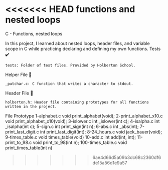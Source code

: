<<<<<<< HEAD
functions and nested loops
=======
C - Functions, nested loops

In this project, I learned about nested loops, header files, and variable scope in C while practicing declaring and defining my own functions.
Tests ✔️

    tests: Folder of test files. Provided by Holberton School.

Helper File 🙌

    _putchar.c: C function that writes a character to stdout.

Header File 📁

    holberton.h: Header file containing prototypes for all functions written in the project.

File 	Prototype
1-alphabet.c 	void print_alphabet(void);
2-print_alphabet_x10.c 	void print_alphabet_x10(void);
3-islower.c 	int _islower(int c);
4-isalpha.c 	int _isalpha(int c);
5-sign.c 	int print_sign(int n);
6-abs.c 	int _abs(int);
7-print_last_digit.c 	int print_last_digit(int);
8-24_hours.c 	void jack_bauer(void);
9-times_table.c 	void times_table(void)
10-add.c 	int add(int, int);
11-print_to_98.c 	void print_to_98(int n);
100-times_table.c 	void print_times_table(int n)
>>>>>>> 6ae4d66d5a09b3dc68c2360df6de15a56d1e9a57
